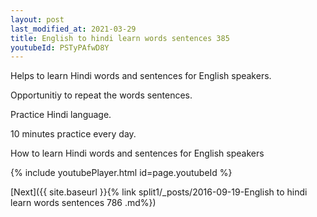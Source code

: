 ```yaml
---
layout: post
last_modified_at: 2021-03-29
title: English to hindi learn words sentences 385 
youtubeId: PSTyPAfwD8Y
---
```

 
 
Helps to learn Hindi words and sentences for English speakers.

Opportunitiy to repeat the words sentences. 

Practice Hindi language. 
 
10 minutes practice every day. 
 
How to learn Hindi words and sentences for English speakers 
 
{% include youtubePlayer.html id=page.youtubeId %}
 
 
[Next]({{ site.baseurl }}{% link  split1/_posts/2016-09-19-English to hindi learn words sentences 786 .md%})
 
